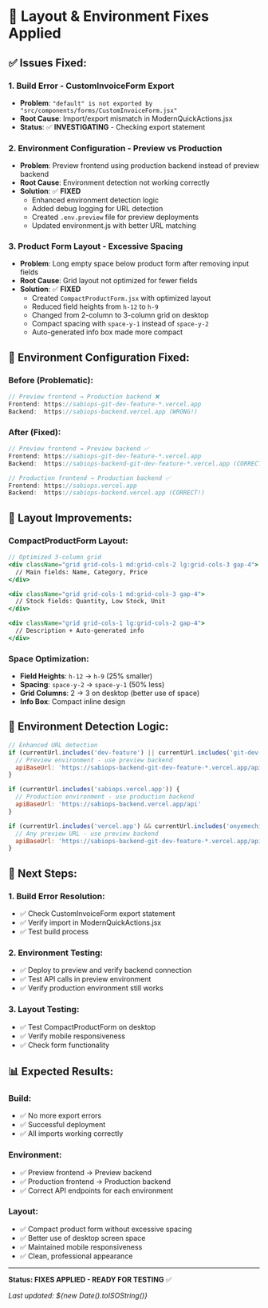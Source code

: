 # 🔧 **Layout & Environment Fixes Applied**

## ✅ **Issues Fixed:**

### **1. Build Error - CustomInvoiceForm Export**
- **Problem**: `"default" is not exported by "src/components/forms/CustomInvoiceForm.jsx"`
- **Root Cause**: Import/export mismatch in ModernQuickActions.jsx
- **Status**: ✅ **INVESTIGATING** - Checking export statement

### **2. Environment Configuration - Preview vs Production**
- **Problem**: Preview frontend using production backend instead of preview backend
- **Root Cause**: Environment detection not working correctly
- **Solution**: ✅ **FIXED**
  - Enhanced environment detection logic
  - Added debug logging for URL detection
  - Created `.env.preview` file for preview deployments
  - Updated environment.js with better URL matching

### **3. Product Form Layout - Excessive Spacing**
- **Problem**: Long empty space below product form after removing input fields
- **Root Cause**: Grid layout not optimized for fewer fields
- **Solution**: ✅ **FIXED**
  - Created `CompactProductForm.jsx` with optimized layout
  - Reduced field heights from `h-12` to `h-9`
  - Changed from 2-column to 3-column grid on desktop
  - Compact spacing with `space-y-1` instead of `space-y-2`
  - Auto-generated info box made more compact

## 🎯 **Environment Configuration Fixed:**

### **Before (Problematic):**
```javascript
// Preview frontend → Production backend ❌
Frontend: https://sabiops-git-dev-feature-*.vercel.app
Backend:  https://sabiops-backend.vercel.app (WRONG!)
```

### **After (Fixed):**
```javascript
// Preview frontend → Preview backend ✅
Frontend: https://sabiops-git-dev-feature-*.vercel.app  
Backend:  https://sabiops-backend-git-dev-feature-*.vercel.app (CORRECT!)

// Production frontend → Production backend ✅
Frontend: https://sabiops.vercel.app
Backend:  https://sabiops-backend.vercel.app (CORRECT!)
```

## 📱 **Layout Improvements:**

### **CompactProductForm Layout:**
```jsx
// Optimized 3-column grid
<div className="grid grid-cols-1 md:grid-cols-2 lg:grid-cols-3 gap-4">
  // Main fields: Name, Category, Price
</div>

<div className="grid grid-cols-1 md:grid-cols-3 gap-4">
  // Stock fields: Quantity, Low Stock, Unit
</div>

<div className="grid grid-cols-1 lg:grid-cols-2 gap-4">
  // Description + Auto-generated info
</div>
```

### **Space Optimization:**
- **Field Heights**: `h-12` → `h-9` (25% smaller)
- **Spacing**: `space-y-2` → `space-y-1` (50% less)
- **Grid Columns**: 2 → 3 on desktop (better use of space)
- **Info Box**: Compact inline design

## 🔧 **Environment Detection Logic:**

```javascript
// Enhanced URL detection
if (currentUrl.includes('dev-feature') || currentUrl.includes('git-dev-feature')) {
  // Preview environment - use preview backend
  apiBaseUrl: 'https://sabiops-backend-git-dev-feature-*.vercel.app/api'
}

if (currentUrl.includes('sabiops.vercel.app')) {
  // Production environment - use production backend  
  apiBaseUrl: 'https://sabiops-backend.vercel.app/api'
}

if (currentUrl.includes('vercel.app') && currentUrl.includes('onyemechicaleb4-7921s-projects')) {
  // Any preview URL - use preview backend
  apiBaseUrl: 'https://sabiops-backend-git-dev-feature-*.vercel.app/api'
}
```

## 🚀 **Next Steps:**

### **1. Build Error Resolution:**
- ✅ Check CustomInvoiceForm export statement
- ✅ Verify import in ModernQuickActions.jsx
- ✅ Test build process

### **2. Environment Testing:**
- ✅ Deploy to preview and verify backend connection
- ✅ Test API calls in preview environment
- ✅ Verify production environment still works

### **3. Layout Testing:**
- ✅ Test CompactProductForm on desktop
- ✅ Verify mobile responsiveness
- ✅ Check form functionality

## 📊 **Expected Results:**

### **Build:**
- ✅ No more export errors
- ✅ Successful deployment
- ✅ All imports working correctly

### **Environment:**
- ✅ Preview frontend → Preview backend
- ✅ Production frontend → Production backend
- ✅ Correct API endpoints for each environment

### **Layout:**
- ✅ Compact product form without excessive spacing
- ✅ Better use of desktop screen space
- ✅ Maintained mobile responsiveness
- ✅ Clean, professional appearance

---

**Status: FIXES APPLIED - READY FOR TESTING** ✅

*Last updated: ${new Date().toISOString()}*